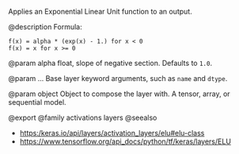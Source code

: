 Applies an Exponential Linear Unit function to an output.

@description
Formula:

```
f(x) = alpha * (exp(x) - 1.) for x < 0
f(x) = x for x >= 0
```

@param alpha
float, slope of negative section. Defaults to `1.0`.

@param ...
Base layer keyword arguments, such as `name` and `dtype`.

@param object
Object to compose the layer with. A tensor, array, or sequential model.

@export
@family activations layers
@seealso
+ <https:/keras.io/api/layers/activation_layers/elu#elu-class>
+ <https://www.tensorflow.org/api_docs/python/tf/keras/layers/ELU>

